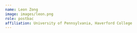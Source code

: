 ```yaml
---
name: Leon Zong
image: images/leon.png
role: postbac
affiliation: University of Pennsylvania, Haverford College
---
```



